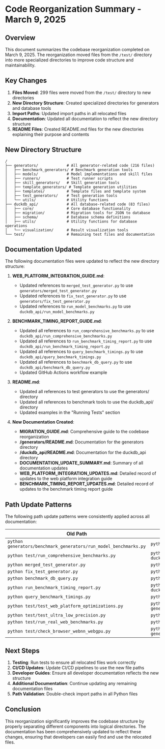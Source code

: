 # Code Reorganization Summary - March 9, 2025

## Overview

This document summarizes the codebase reorganization completed on March 9, 2025. The reorganization moved files from the `/test/` directory into more specialized directories to improve code structure and maintainability.

## Key Changes

1. **Files Moved**: 299 files were moved from the `/test/` directory to new directories
2. **New Directory Structure**: Created specialized directories for generators and database tools
3. **Import Paths**: Updated import paths in all relocated files
4. **Documentation**: Updated all documentation to reflect the new directory structure
5. **README Files**: Created README.md files for the new directories explaining their purpose and contents

## New Directory Structure

```
/
├── generators/             # All generator-related code (216 files)
│   ├── benchmark_generators/ # Benchmark generation tools
│   ├── models/             # Model implementations and skill files
│   ├── runners/            # Test runner scripts
│   ├── skill_generators/   # Skill generation tools
│   ├── template_generators/ # Template generation utilities
│   ├── templates/          # Template files and template system
│   ├── test_generators/    # Test generation tools
│   └── utils/              # Utility functions
├── duckdb_api/             # All database-related code (83 files)
│   ├── core/               # Core database functionality
│   ├── migration/          # Migration tools for JSON to database
│   ├── schema/             # Database schema definitions
│   ├── utils/              # Utility functions for database operations
│   └── visualization/      # Result visualization tools
└── test/                   # Remaining test files and documentation
```

## Documentation Updated

The following documentation files were updated to reflect the new directory structure:

1. **WEB_PLATFORM_INTEGRATION_GUIDE.md**:
   - Updated references to `merged_test_generator.py` to use `generators/merged_test_generator.py`
   - Updated references to `fix_test_generator.py` to use `generators/fix_test_generator.py`
   - Updated references to `run_model_benchmarks.py` to use `duckdb_api/run_model_benchmarks.py`

2. **BENCHMARK_TIMING_REPORT_GUIDE.md**:
   - Updated all references to `run_comprehensive_benchmarks.py` to use `duckdb_api/run_comprehensive_benchmarks.py`
   - Updated all references to `run_benchmark_timing_report.py` to use `duckdb_api/run_benchmark_timing_report.py`
   - Updated all references to `query_benchmark_timings.py` to use `duckdb_api/query_benchmark_timings.py`
   - Updated all references to `benchmark_db_query.py` to use `duckdb_api/benchmark_db_query.py`
   - Updated GitHub Actions workflow example

3. **README.md**:
   - Updated all references to test generators to use the generators/ directory
   - Updated all references to benchmark tools to use the duckdb_api/ directory
   - Updated examples in the "Running Tests" section

4. **New Documentation Created**:
   - **MIGRATION_GUIDE.md**: Comprehensive guide to the codebase reorganization
   - **/generators/README.md**: Documentation for the generators directory
   - **/duckdb_api/README.md**: Documentation for the duckdb_api directory
   - **DOCUMENTATION_UPDATE_SUMMARY.md**: Summary of all documentation updates
   - **WEB_PLATFORM_INTEGRATION_UPDATES.md**: Detailed record of updates to the web platform integration guide
   - **BENCHMARK_TIMING_REPORT_UPDATES.md**: Detailed record of updates to the benchmark timing report guide

## Path Update Patterns

The following path update patterns were consistently applied across all documentation:

| Old Path | New Path |
|----------|----------|
| `python generators/benchmark_generators/run_model_benchmarks.py` | `python duckdb_api/run_model_benchmarks.py` |
| `python test/run_comprehensive_benchmarks.py` | `python duckdb_api/run_comprehensive_benchmarks.py` |
| `python merged_test_generator.py` | `python generators/merged_test_generator.py` |
| `python fix_test_generator.py` | `python generators/fix_test_generator.py` |
| `python benchmark_db_query.py` | `python duckdb_api/benchmark_db_query.py` |
| `python run_benchmark_timing_report.py` | `python duckdb_api/run_benchmark_timing_report.py` |
| `python query_benchmark_timings.py` | `python duckdb_api/query_benchmark_timings.py` |
| `python test/test_web_platform_optimizations.py` | `python generators/test_web_platform_optimizations.py` |
| `python test/test_ultra_low_precision.py` | `python generators/test_ultra_low_precision.py` |
| `python test/run_real_web_benchmarks.py` | `python generators/run_real_web_benchmarks.py` |
| `python test/check_browser_webnn_webgpu.py` | `python generators/check_browser_webnn_webgpu.py` |

## Next Steps

1. **Testing**: Run tests to ensure all relocated files work correctly
2. **CI/CD Updates**: Update CI/CD pipelines to use the new file paths
3. **Developer Guides**: Ensure all developer documentation reflects the new structure
4. **Additional Documentation**: Continue updating any remaining documentation files
5. **Path Validation**: Double-check import paths in all Python files

## Conclusion

This reorganization significantly improves the codebase structure by properly separating different components into logical directories. The documentation has been comprehensively updated to reflect these changes, ensuring that developers can easily find and use the relocated files.